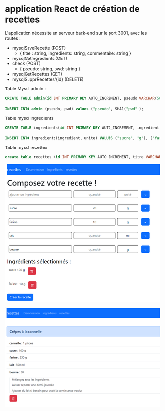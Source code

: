 # application React de création de recettes  

L'application nécessite un serveur back-end sur le port 3001, avec les routes : 

- mysqlSaveRecette (POST)
    - {
            titre : string,
            ingredients: string,
            commentaire: string
        }
- mysqlGetIngredients (GET)  
- check (POST)  
    - {
                pseudo: string,
                pwd: string
            }
- mysqlGetRecettes (GET)
- mysqlSupprRecettes/{id} (DELETE)  

Table Mysql admin : 
```sql
CREATE TABLE admin(id INT PRIMARY KEY AUTO_INCREMENT, pseudo VARCHAR(50), pwd TEXT);

INSERT INTO admin (pseudo, pwd) values ("pseudo", SHA1("pwd"));
```  

Table mysql ingredients 
```sql
CREATE TABLE ingredients(id INT PRIMARY KEY AUTO_INCREMENT, ingredient varchar(50), unite VARCHAR(10) );

INSERT INTO ingredients(ingredient, unite) VALUES ("sucre", "g"), ("farine", "g"), ("lait", "ml"), ("beurre", "g");
```

Table mysql recettes 
```sql
create table recettes (id INT PRIMARY KEY AUTO_INCREMENT, titre VARCHAR(100), ingredients TEXT, commentaire TEXT);
```


![image1](im1.png)

![image1](im2.png)  


